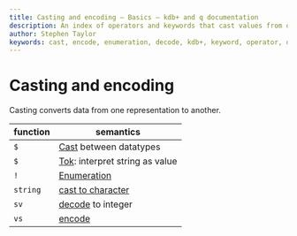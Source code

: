 ```yaml
---
title: Casting and encoding – Basics – kdb+ and q documentation
description: An index of operators and keywords that cast values from one representation to another
author: Stephen Taylor
keywords: cast, encode, enumeration, decode, kdb+, keyword, operator, q, string
---
```

# Casting and encoding


Casting converts data from one representation to another.

function  | semantics
----------|----------------------------------------------
`$`       | [Cast](../ref/cast.md) between datatypes
`$`       | [Tok](../ref/tok.md): interpret string as value
`!`       | [Enumeration](../ref/enumeration.md)
`string`  | [cast to character](../ref/string.md)
`sv`      | [decode](../ref/sv.md) to integer
`vs`      | [encode](../ref/vs.md) 


<!-- \: is ‘exposed infrastructure’ -->
